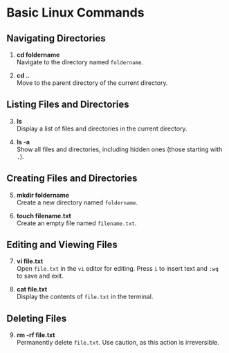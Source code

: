# Basic Linux Commands

## Navigating Directories

1. **cd foldername**  
   Navigate to the directory named `foldername`.

2. **cd ..**  
   Move to the parent directory of the current directory.

## Listing Files and Directories

3. **ls**  
   Display a list of files and directories in the current directory.

4. **ls -a**  
   Show all files and directories, including hidden ones (those starting with `.`).

## Creating Files and Directories

5. **mkdir foldername**  
   Create a new directory named `foldername`.

6. **touch filename.txt**  
   Create an empty file named `filename.txt`.

## Editing and Viewing Files

7. **vi file.txt**  
   Open `file.txt` in the `vi` editor for editing. Press `i` to insert text and `:wq` to save and exit.

8. **cat file.txt**  
   Display the contents of `file.txt` in the terminal.

## Deleting Files

9. **rm -rf file.txt**  
   Permanently delete `file.txt`. Use caution, as this action is irreversible.

